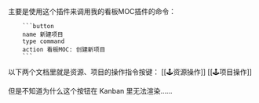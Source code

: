 主要是使用这个插件来调用我的看板MOC插件的命令：
```
	```button  
	name 新建项目
	type command  
	action 看板MOC: 创建新项目
	```
```

以下两个文档里就是资源、项目的操作指令按键：
[[🕹️资源操作]]
[[🕹️项目操作]]

但是不知道为什么这个按钮在 Kanban 里无法渲染……